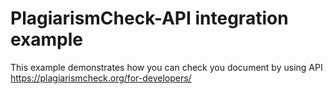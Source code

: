 # PlagiarismCheck-API integration example

This example demonstrates how you can check you document by using API https://plagiarismcheck.org/for-developers/
